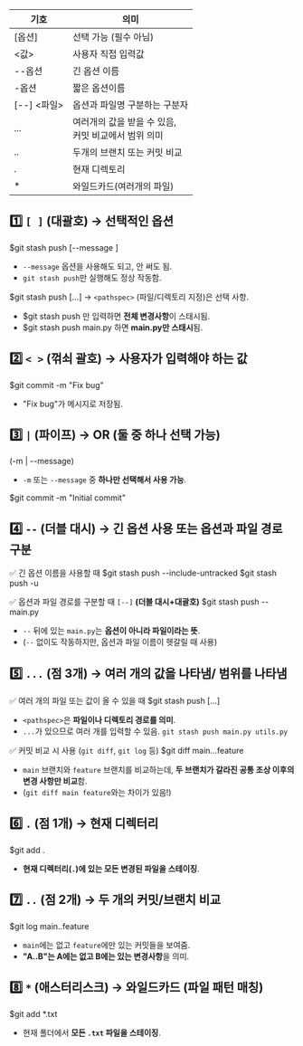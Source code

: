 
| 기호        | 의미                                |
| --------- | --------------------------------- |
| [옵션]      | 선택 가능 (필수 아님)                     |
| <값>       | 사용자 직접 입력값                        |
| --옵션      | 긴 옵션 이름                           |
| -옵션       | 짧은 옵션이름                           |
| [--] <파일> | 옵션과 파일명 구분하는 구분자                  |
| ...       | 여러개의 값을 받을 수 있음,<br>커밋 비교에서 범위 의미 |
| ..        | 두개의 브랜치 또는 커밋 비교                  |
| .         | 현재 디렉토리                           |
| *         | 와일드카드(여러개의 파일)                    |

## 1️⃣ **`[ ]` (대괄호) → 선택적인 옵션**

$git stash push [--message <message>]
- `--message` 옵션을 사용해도 되고, 안 써도 됨.
- `git stash push`만 실행해도 정상 작동함.


$git stash push [<pathspec>…​]
→ `<pathspec>` (파일/디렉토리 지정)은 선택 사항.

- $git stash push 만 입력하면 **전체 변경사항**이 스태시됨.
- $git stash push main.py 하면 **main.py만 스태시**됨.



## 2️⃣ **`< >` (꺾쇠 괄호) → 사용자가 입력해야 하는 값**

$git commit -m "Fix bug"
- "Fix bug"가 메시지로 저장됨.



## 3️⃣ **`|` (파이프) → OR (둘 중 하나 선택 가능)**

(-m | --message) <message>
- `-m` 또는 `--message` 중 **하나만 선택해서 사용 가능**.

$git commit -m "Initial commit"



 ## 4️⃣ **`--` (더블 대시) → 긴 옵션 사용 또는 옵션과 파일 경로 구분**

✅ 긴 옵션 이름을 사용할 때
$git stash push --include-untracked
$git stash push -u


✅ 옵션과 파일 경로를 구분할 때  `[--]` **(더블 대시+대괄호)**
$git stash push -- main.py
- `--` 뒤에 있는 `main.py`는 **옵션이 아니라 파일이라는 뜻**.
- (`--` 없이도 작동하지만, 옵션과 파일 이름이 헷갈릴 때 사용)



## 5️⃣ **`...` (점 3개) → 여러 개의 값을 나타냄/ 범위를 나타냄**

✅ 여러 개의 파일 또는 값이 올 수 있을 때
$git stash push [<pathspec>...]
- `<pathspec>`은 **파일이나 디렉토리 경로를 의미**.
- `...`가 있으므로 여러 개를 입력할 수 있음.
`git stash push main.py utils.py`


✅ 커밋 비교 시 사용 (`git diff`, `git log` 등)
$git diff main...feature
- `main` 브랜치와 `feature` 브랜치를 비교하는데, **두 브랜치가 갈라진 공통 조상 이후의 변경 사항만 비교**함.
- (`git diff main feature`와는 차이가 있음!)



## 6️⃣ **`.` (점 1개) → 현재 디렉터리**
$git add .
- **현재 디렉터리(`.`)에 있는 모든 변경된 파일을 스테이징**.


## 7️⃣ **`..` (점 2개) → 두 개의 커밋/브랜치 비교**
$git log main..feature
- `main`에는 없고 `feature`에만 있는 커밋들을 보여줌.
- **"A..B"는 A에는 없고 B에는 있는 변경사항**을 의미.


 ## 8️⃣ **`*` (애스터리스크) → 와일드카드 (파일 패턴 매칭)**
$git add *.txt
- 현재 폴더에서 **모든 `.txt` 파일을 스테이징**.